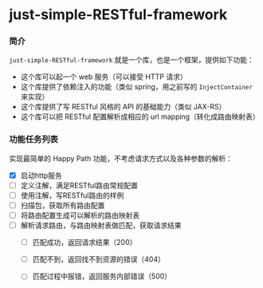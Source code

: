# just-simple-RESTful-framework

### 简介

`just-simple-RESTful-framework` 就是一个库，也是一个框架，提供如下功能：

- 这个库可以起一个 web 服务（可以接受 HTTP 请求）
- 这个库提供了依赖注入的功能（类似 spring，用之前写的 `InjectContainer` 来实现）
- 这个库提供了写 RESTful 风格的 API 的基础能力（类似 JAX-RS）
- 这个库可以把 RESTful 配置解析成相应的 url mapping（转化成路由映射表）

### 功能任务列表

实现最简单的 Happy Path 功能，不考虑请求方式以及各种参数的解析：

- [x] 启动http服务
- [ ] 定义注解，满足RESTful路由常规配置
- [ ] 使用注解，写RESTful路由的样例
- [ ] 扫描包，获取所有路由配置
- [ ] 将路由配置生成可以解析的路由映射表
- [ ] 解析请求路由，与路由映射表做匹配，获取请求结果
    - [ ] 匹配成功，返回请求结果（200）
    - [ ] 匹配不到，返回找不到资源的错误（404）
    - [ ] 匹配过程中报错，返回服务内部错误（500）

